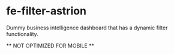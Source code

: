 # fe-filter-astrion

Dummy business intelligence dashboard that has a dynamic filter functionality.

** NOT OPTIMIZED FOR MOBILE **

